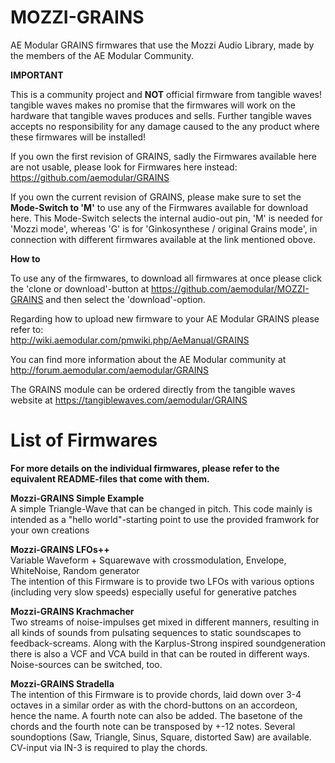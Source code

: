 # MOZZI-GRAINS
AE Modular GRAINS firmwares that use the Mozzi Audio Library, made by the members of the AE Modular Community. 

__IMPORTANT__ 

This is a community project and __NOT__ official firmware from tangible waves! tangible waves makes no promise that the firmwares will work on the hardware that tangible waves produces and sells. Further tangible waves accepts no responsibility for any damage caused to the any product where these firmwares will be installed!

If you own the first revision of GRAINS, sadly the Firmwares available here are not usable, please look for Firmwares here instead: https://github.com/aemodular/GRAINS

If you own the current revision of GRAINS, please make sure to set the __Mode-Switch to 'M'__ to use any of the Firmwares available for download here. This Mode-Switch selects the internal audio-out pin, 'M' is needed for 'Mozzi mode', whereas 'G' is for 'Ginkosynthese / original Grains mode', in connection with different firmwares available at the link mentioned obove.

__How to__

To use any of the firmwares, to download all firmwares at once please click the 'clone or download'-button at https://github.com/aemodular/MOZZI-GRAINS and then select the 'download'-option.  

Regarding how to upload new firmware to your AE Modular GRAINS please refer to:    
http://wiki.aemodular.com/pmwiki.php/AeManual/GRAINS

You can find more information about the AE Modular community at http://forum.aemodular.com/aemodular/GRAINS

The GRAINS module can be ordered directly from the tangible waves website at https://tangiblewaves.com/aemodular/GRAINS

List of Firmwares
==================
__For more details on the individual firmwares, please refer to the equivalent README-files that come with them.__

__Mozzi-GRAINS Simple Example__                                                               
A simple Triangle-Wave that can be changed in pitch. This code mainly is intended as a "hello world"-starting point to use the provided framwork for your own creations  

__Mozzi-GRAINS LFOs++__  
Variable Waveform + Squarewave with crossmodulation, Envelope, WhiteNoise, Random generator  
The intention of this Firmware is to provide two LFOs with various options (including very slow speeds) especially useful for generative patches

__Mozzi-GRAINS Krachmacher__  
Two streams of noise-impulses get mixed in different manners, resulting in all kinds of sounds from pulsating sequences to static soundscapes to feedback-screams.
Along with the Karplus-Strong inspired soundgeneration there is also a VCF and VCA build in that can be routed in different ways. Noise-sources can be switched, too.

__Mozzi-GRAINS Stradella__  
The intention of this Firmware is to provide chords, laid down over 3-4 octaves in a similar order as with the chord-buttons on an accordeon, hence the name.
A fourth note can also be added. The basetone of the chords and the fourth note can be transposed by +-12 notes. Several soundoptions (Saw, Triangle, Sinus, Square, distorted Saw) are available. CV-input via IN-3 is required to play the chords.
